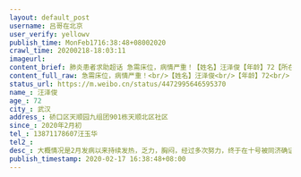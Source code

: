 ```yaml
---
layout: default_post
username: 吕哥在北京
user_verify: yellowv
publish_time: MonFeb1716:38:48+08002020
crawl_time: 20200218-18:03:11
imageurl: 
content_brief: 肺炎患者求助超话 急需床位，病情严重！【姓名】汪泽俊【年龄】72【所在城市】武汉【所在小区、社区】硚口区 天顺园九组团901栋 天顺北区社区【患病时间】2020年2月初【病情描述】大概情况是2月发病以来持续发热，乏力，胸闷，经过多次努力，终于在十号被同济确证为新冠感染，但是床位紧张、 ...全文
content_full_raw: 急需床位，病情严重！<br/>【姓名】汪泽俊<br/>【年龄】72<br/>【所在城市】武汉<br/>【所在小区、社区】硚口区天顺园九组团901栋天顺北区社区<br/>【患病时间】2020年2月初<br/>【病情描述】大概情况是2月发病以来持续发热，乏力，胸闷，经过多次努力，终于在十号被同济确证为新冠感染，但是床位紧张、社区安排等多种原因，目前没能住进医院，只能在家自我隔离，医院开的药坚持在吃，但现在已经无法进食了，人很虚弱。<br/>【需求】急需床位病情严重有一位家人（汪玉华）想陪同<br/>【联系方式】13871178607汪玉华<br/>【补充】这是周四的加急现联系患者家属得知病人并没有真正的入院还是希望可以入院接受治疗<adata-url="http://t.cn/ELT0hke"href="http://weibo.com/p/1001018008611000000000000"data-hide=""><spanclass='url-icon'><imgstyle='width:1rem;height:1rem'src='https://h5.sinaimg.cn/upload/2015/09/25/3/timeline_card_small_location_default.png'></span><spanclass="surl-text">北京</span></a>
status_url: https://m.weibo.cn/status/4472995646595370
name_: 汪泽俊
age_: 72
city_: 武汉
address_: 硚口区天顺园九组团901栋天顺北区社区
since_: 2020年2月初
tel_: 13871178607汪玉华
tel2_: 
desc_: 大概情况是2月发病以来持续发热，乏力，胸闷，经过多次努力，终于在十号被同济确证为新冠感染，但是床位紧张、社区安排等多种原因，目前没能住进医院，只能在家自我隔离，医院开的药坚持在吃，但现在已经无法进食了，人很虚弱。
publish_timestamp: 2020-02-17 16:38:48+08:00
---
```

